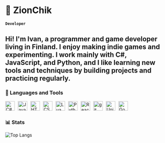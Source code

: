 # 🍉 ZionChik

**`Developer`**

Hi! I'm Ivan, a programmer and game developer living in Finland. I enjoy making indie games and experimenting. I work mainly with C#, JavaScript, and Python, and I like learning new tools and techniques by building projects and practicing regularly.
---

### 🧰 Languages and Tools

<img align="left" alt="C#" width="30px" style="padding-right:7px;" src="https://upload.wikimedia.org/wikipedia/commons/d/d2/C_Sharp_Logo_2023.svg" />
<img align="left" alt="JavaScript" width="30px" style="padding-right:7px;" src="https://cdn.jsdelivr.net/gh/devicons/devicon/icons/javascript/javascript-plain.svg" />
<img align="left" alt="HTML" width="30px" style="padding-right:7px;" src="https://cdn.jsdelivr.net/gh/devicons/devicon/icons/html5/html5-plain.svg" />
<img align="left" alt="CSS" width="30px" style="padding-right:7px;" src="https://cdn.jsdelivr.net/gh/devicons/devicon/icons/css3/css3-plain.svg" />
<img align="left" alt="Lua" width="30px" style="padding-right:7px;" src="https://upload.wikimedia.org/wikipedia/commons/thumb/c/cf/Lua-Logo.svg/1024px-Lua-Logo.svg.png" />
<img align="left" alt="Python" width="30px" style="padding-right:7px;" src="https://upload.wikimedia.org/wikipedia/commons/thumb/c/c3/Python-logo-notext.svg/1024px-Python-logo-notext.svg.png" />
<img align="left" alt="React" width="30px" style="padding-right:7px;" src="https://upload.wikimedia.org/wikipedia/commons/thumb/3/30/React_Logo_SVG.svg/1024px-React_Logo_SVG.svg.png" />
<img align="left" alt="git" width="30px" style="padding-right:7px;" src="https://upload.wikimedia.org/wikipedia/commons/3/3f/Git_icon.svg" />
<img align="left" alt="Unity" width="30px" style="padding-right:7px;" src="https://icon.icepanel.io/Technology/png-shadow-512/Unity.png" />
<img align="left" alt="Godot" width="30px" style="padding-right:7px;" src="https://upload.wikimedia.org/wikipedia/commons/thumb/6/6a/Godot_icon.svg/960px-Godot_icon.svg.png?20170822201738" />



<br />

#

### 📊 Stats
![Top Langs](https://github-readme-stats.vercel.app/api/top-langs/?username=ZionChik5000&layout=compact)
